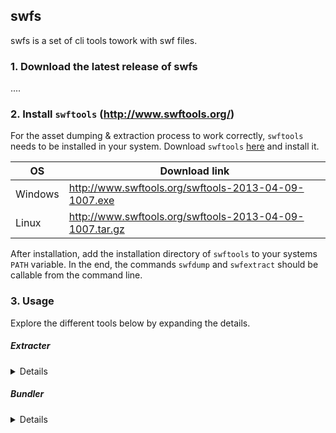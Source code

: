 ## swfs
swfs is a set of cli tools towork with swf files.

### 1. Download the latest release of swfs
....

### 2. Install `swftools` (http://www.swftools.org/)

For the asset dumping & extraction process to work correctly, `swftools` needs to be installed in your system.
Download `swftools` [here](http://www.swftools.org/download.html) and install it.

| OS  | Download link |
| ------------- | ------------- |
| Windows       | http://www.swftools.org/swftools-2013-04-09-1007.exe  |
| Linux         | http://www.swftools.org/swftools-2013-04-09-1007.tar.gz  |


After installation, add the installation directory of `swftools` to your systems `PATH` variable.
In the end, the commands `swfdump` and `swfextract` should be callable from the command line.

### 3. Usage

Explore the different tools below by expanding the details.

##### Extracter
<details>
The extract tool dumps all png and binary files of the swf files in a directory.

| Argument  | Explanation |
| ------------- | ------------- |
| input       | Path to the directory where the swf files are located |
| output         | Path to the directory you want the extracted files to be placed  |
| [workers] | Size of worker pool. Higher number will increase the concurrent use of swfdump and swfextract. Default is 2.

```bash
./extract -input /swfdir -output /extracted -workers 2
```
</details>

##### Bundler
<details>
The bundle tool replaces the extracted folders into individual  `.asset` files.

| Argument  | Explanation |
| ------------- | ------------- |
| input         | Path to the directory where the extracted files are located |
| [workers] | Size of worker pool. Higher number will increase the concurrency of the program. Default is 5.|

```bash
./bundle -input ./extracted -workers 5
```

The `.asset` file structure:
```bash
## Content of .asset files are structured as key value pairs
## separated by "=\n". Multiple assets are separated with 
## double newline "\n\n". First line is always the format version.

version=
1


some_extracted_image.png=
�PNG...


some_extracted_binary.bin=
<xml>
    ....
</xml>
```

To parse `.asset` files, split on `\n\n`, then loop through each part. Split each part on `=\n` to get [0]filename and [1]filedata. 
</details>